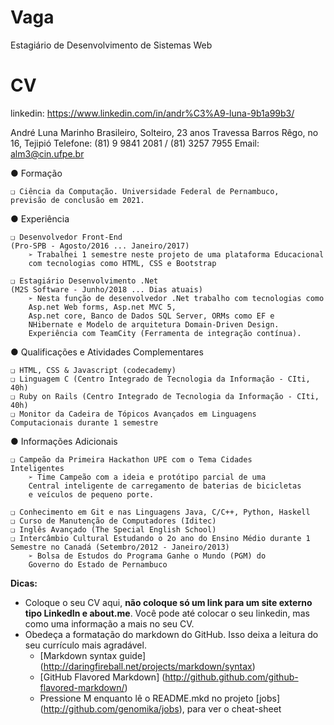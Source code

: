Vaga
====

Estagiário de Desenvolvimento de Sistemas Web


CV
==

linkedin: https://www.linkedin.com/in/andr%C3%A9-luna-9b1a99b3/

André Luna Marinho
Brasileiro, Solteiro, 23 anos
Travessa Barros Rêgo, no 16, Tejipió
Telefone: (81) 9 9841 2081 / (81) 3257 7955
Email: alm3@cin.ufpe.br

● Formação

	❏ Ciência da Computação. Universidade Federal de Pernambuco,
	previsão de conclusão em 2021.

● Experiência

	❏ Desenvolvedor Front-End
	(Pro-SPB - Agosto/2016 ... Janeiro/2017)
		➢ Trabalhei 1 semestre neste projeto de uma plataforma Educacional
		com tecnologias como HTML, CSS e Bootstrap

	❏ Estagiário Desenvolvimento .Net
	(M2S Software - Junho/2018 ... Dias atuais)
		➢ Nesta função de desenvolvedor .Net trabalho com tecnologias como
		Asp.net Web forms, Asp.net MVC 5,
		Asp.net core, Banco de Dados SQL Server, ORMs como EF e
		NHibernate e Modelo de arquitetura Domain-Driven Design.
		Experiência com TeamCity (Ferramenta de integração contínua).

● Qualificações e Atividades Complementares

	❏ HTML, CSS & Javascript (codecademy)
	❏ Linguagem C (Centro Integrado de Tecnologia da Informação - CIti,
	40h)
	❏ Ruby on Rails (Centro Integrado de Tecnologia da Informação - CIti,
	40h)
	❏ Monitor da Cadeira de Tópicos Avançados em Linguagens
	Computacionais durante 1 semestre

● Informações Adicionais

	❏ Campeão da Primeira Hackathon UPE com o Tema Cidades
	Inteligentes
		➢ Time Campeão com a ideia e protótipo parcial de uma
		Central inteligente de carregamento de baterias de bicicletas
		e veículos de pequeno porte.

	❏ Conhecimento em Git e nas Linguagens Java, C/C++, Python, Haskell
	❏ Curso de Manutenção de Computadores (Iditec)
	❏ Inglês Avançado (The Special English School)
	❏ Intercâmbio Cultural Estudando o 2o ano do Ensino Médio durante 1
	Semestre no Canadá (Setembro/2012 - Janeiro/2013)
		➢ Bolsa de Estudos do Programa Ganhe o Mundo (PGM) do
		Governo do Estado de Pernambuco

__Dicas:__
* Coloque o seu CV aqui, __não coloque só um link para um site externo tipo LinkedIn e about.me__. Você pode até colocar o seu linkedin, mas como uma informação a mais no seu CV.
* Obedeça a formatação do markdown do GitHub. Isso deixa a leitura do seu currículo mais agradável.
	* [Markdown syntax guide] (http://daringfireball.net/projects/markdown/syntax)
	* [GitHub Flavored Markdown] (http://github.github.com/github-flavored-markdown/)
	* Pressione M enquanto lê o README.mkd no projeto [jobs] (http://github.com/genomika/jobs), para ver o cheat-sheet
